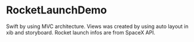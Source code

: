 # RocketLaunchDemo
Swift by using MVC architecture. Views was created by using auto layout in xib and storyboard. Rocket launch infos are from SpaceX API.
